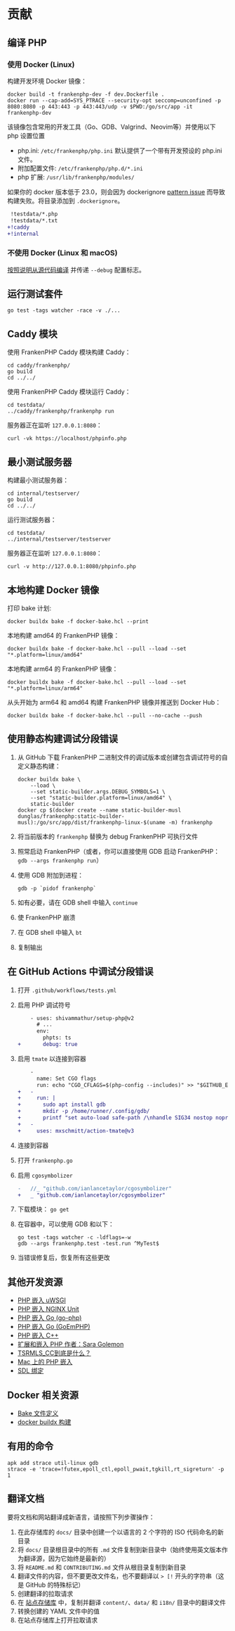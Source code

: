 # 贡献

## 编译 PHP

### 使用 Docker (Linux)

构建开发环境 Docker 镜像：

```console
docker build -t frankenphp-dev -f dev.Dockerfile .
docker run --cap-add=SYS_PTRACE --security-opt seccomp=unconfined -p 8080:8080 -p 443:443 -p 443:443/udp -v $PWD:/go/src/app -it frankenphp-dev
```

该镜像包含常用的开发工具（Go、GDB、Valgrind、Neovim等）并使用以下 php 设置位置

- php.ini: `/etc/frankenphp/php.ini` 默认提供了一个带有开发预设的 php.ini 文件。
- 附加配置文件: `/etc/frankenphp/php.d/*.ini`
- php 扩展: `/usr/lib/frankenphp/modules/`

如果你的 docker 版本低于 23.0，则会因为 dockerignore [pattern issue](https://github.com/moby/moby/pull/42676) 而导致构建失败。将目录添加到 `.dockerignore`。

```patch
 !testdata/*.php
 !testdata/*.txt
+!caddy
+!internal
```

### 不使用 Docker (Linux 和 macOS)

[按照说明从源代码编译](https://frankenphp.dev/docs/compile/) 并传递 `--debug` 配置标志。

## 运行测试套件

```console
go test -tags watcher -race -v ./...
```

## Caddy 模块

使用 FrankenPHP Caddy 模块构建 Caddy：

```console
cd caddy/frankenphp/
go build
cd ../../
```

使用 FrankenPHP Caddy 模块运行 Caddy：

```console
cd testdata/
../caddy/frankenphp/frankenphp run
```

服务器正在监听 `127.0.0.1:8080`：

```console
curl -vk https://localhost/phpinfo.php
```

## 最小测试服务器

构建最小测试服务器：

```console
cd internal/testserver/
go build
cd ../../
```

运行测试服务器：

```console
cd testdata/
../internal/testserver/testserver
```

服务器正在监听 `127.0.0.1:8080`：

```console
curl -v http://127.0.0.1:8080/phpinfo.php
```

## 本地构建 Docker 镜像

打印 bake 计划:

```console
docker buildx bake -f docker-bake.hcl --print
```

本地构建 amd64 的 FrankenPHP 镜像：

```console
docker buildx bake -f docker-bake.hcl --pull --load --set "*.platform=linux/amd64"
```

本地构建 arm64 的 FrankenPHP 镜像：

```console
docker buildx bake -f docker-bake.hcl --pull --load --set "*.platform=linux/arm64"
```

从头开始为 arm64 和 amd64 构建 FrankenPHP 镜像并推送到 Docker Hub：

```console
docker buildx bake -f docker-bake.hcl --pull --no-cache --push
```

## 使用静态构建调试分段错误

1. 从 GitHub 下载 FrankenPHP 二进制文件的调试版本或创建包含调试符号的自定义静态构建：

    ```console
    docker buildx bake \
        --load \
        --set static-builder.args.DEBUG_SYMBOLS=1 \
        --set "static-builder.platform=linux/amd64" \
        static-builder
    docker cp $(docker create --name static-builder-musl dunglas/frankenphp:static-builder-musl):/go/src/app/dist/frankenphp-linux-$(uname -m) frankenphp
    ```

2. 将当前版本的 `frankenphp` 替换为 debug FrankenPHP 可执行文件
3. 照常启动 FrankenPHP（或者，你可以直接使用 GDB 启动 FrankenPHP： `gdb --args frankenphp run`）
4. 使用 GDB 附加到进程：

    ```console
    gdb -p `pidof frankenphp`
    ```

5. 如有必要，请在 GDB shell 中输入 `continue`
6. 使 FrankenPHP 崩溃
7. 在 GDB shell 中输入 `bt`
8. 复制输出

## 在 GitHub Actions 中调试分段错误

1. 打开 `.github/workflows/tests.yml`
2. 启用 PHP 调试符号

    ```patch
        - uses: shivammathur/setup-php@v2
          # ...
          env:
            phpts: ts
    +       debug: true
    ```

3. 启用 `tmate` 以连接到容器

    ```patch
        -
          name: Set CGO flags
          run: echo "CGO_CFLAGS=$(php-config --includes)" >> "$GITHUB_ENV"
    +   -
    +     run: |
    +       sudo apt install gdb
    +       mkdir -p /home/runner/.config/gdb/
    +       printf "set auto-load safe-path /\nhandle SIG34 nostop noprint pass" > /home/runner/.config/gdb/gdbinit
    +   -
    +     uses: mxschmitt/action-tmate@v3
    ```

4. 连接到容器
5. 打开 `frankenphp.go`
6. 启用 `cgosymbolizer`

    ```patch
    -	//_ "github.com/ianlancetaylor/cgosymbolizer"
    +	_ "github.com/ianlancetaylor/cgosymbolizer"
    ```

7. 下载模块： `go get`
8. 在容器中，可以使用 GDB 和以下：

    ```console
    go test -tags watcher -c -ldflags=-w
    gdb --args frankenphp.test -test.run ^MyTest$
    ```

9. 当错误修复后，恢复所有这些更改

## 其他开发资源

- [PHP 嵌入 uWSGI](https://github.com/unbit/uwsgi/blob/master/plugins/php/php_plugin.c)
- [PHP 嵌入 NGINX Unit](https://github.com/nginx/unit/blob/master/src/nxt_php_sapi.c)
- [PHP 嵌入 Go (go-php)](https://github.com/deuill/go-php)
- [PHP 嵌入 Go (GoEmPHP)](https://github.com/mikespook/goemphp)
- [PHP 嵌入 C++](https://gist.github.com/paresy/3cbd4c6a469511ac7479aa0e7c42fea7)
- [扩展和嵌入 PHP 作者：Sara Golemon](https://books.google.fr/books?id=zMbGvK17_tYC&pg=PA254&lpg=PA254#v=onepage&q&f=false)
- [TSRMLS_CC到底是什么？](http://blog.golemon.com/2006/06/what-heck-is-tsrmlscc-anyway.html)
- [Mac 上的 PHP 嵌入](https://gist.github.com/jonnywang/61427ffc0e8dde74fff40f479d147db4)
- [SDL 绑定](https://pkg.go.dev/github.com/veandco/go-sdl2@v0.4.21/sdl#Main)

## Docker 相关资源

- [Bake 文件定义](https://docs.docker.com/build/customize/bake/file-definition/)
- [docker buildx 构建](https://docs.docker.com/engine/reference/commandline/buildx_build/)

## 有用的命令

```console
apk add strace util-linux gdb
strace -e 'trace=!futex,epoll_ctl,epoll_pwait,tgkill,rt_sigreturn' -p 1
```

## 翻译文档

要将文档和网站翻译成新语言，请按照下列步骤操作：

1. 在此存储库的 `docs/` 目录中创建一个以语言的 2 个字符的 ISO 代码命名的新目录
2. 将 `docs/` 目录根目录中的所有 `.md` 文件复制到新目录中（始终使用英文版本作为翻译源，因为它始终是最新的）
3. 将 `README.md` 和 `CONTRIBUTING.md` 文件从根目录复制到新目录
4. 翻译文件的内容，但不要更改文件名，也不要翻译以 `> [!` 开头的字符串（这是 GitHub 的特殊标记）
5. 创建翻译的拉取请求
6. 在 [站点存储库](https://github.com/dunglas/frankenphp-website/tree/main) 中，复制并翻译 `content/`、`data/` 和 `i18n/` 目录中的翻译文件
7. 转换创建的 YAML 文件中的值
8. 在站点存储库上打开拉取请求
